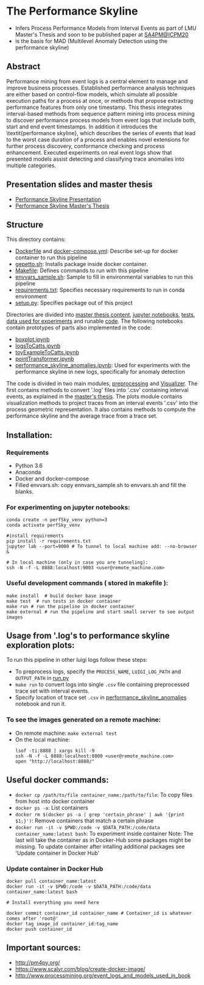 # The Performance Skyline
* Infers Process Performance Models from Interval Events as part of LMU Master's Thesis and soon to be published paper at [SA4PM@ICPM20](http://sa4pm.win.tue.nl/)
* is the basis for MAD (Multilevel Anomaly Detection using the performance skyline) 

## Abstract
Performance mining from event logs is a central element to manage and improve business processes.
Established performance analysis techniques are either based on control-flow models, which simulate
all possible execution paths for a process at once, or methods that propose extracting performance
features from only one timestamp. This thesis integrates interval-based methods from sequence pattern
mining into process mining to discover performance process models from event logs that include both,
start and end event timestamps. In addition it introduces the \textit{performance skyline}, which
describes the series of events that lead to the worst case duration of a process and  enables novel
extensions for further process discovery, conformance checking and process enhancement. Executed
experiments on real event logs show that presented models assist detecting and classifying trace
anomalies into multiple categories.

## Presentation slides and master thesis
* [Performance Skyline Presentation](master_thesis/slides_inferring_process_performance_models_from_interval_events_using_the_performance_skyline.pdf)
* [Performance Skyline Master's Thesis](master_thesis/written_composition_inferring_process_performance_models_from_interval_events_using_the_performance_skyline.pdf)

## Structure
This directory contains:
- [Dockerfile]() and [docker-compose.yml](): Describe set-up for docker container to run this pipeline
- [gepetto.sh](): Installs package inside docker container.
- [Makefile](): Defines commands to run with this pipeline
- [envvars_sample.sh](): Sample to fill in environmental variables to run this pipeline
- [requirements.txt](): Specifies necessary requirements to run in conda environment
- [setup.py](): Specifies package out of this project

Directories are divided into [master thesis content](master_thesis/), [jupyter notebooks](notebooks/), [tests](tests/), [data used for experiments](data/) and runable [code](perfSky/).
The following notebooks contain prototypes of parts also implemented in the code: 
- [boxplot.ipynb](notebooks/boxplot.ipynb)
- [logsToCatts.ipynb](notebooks/logsToCatts.ipynb)
- [toyExampleToCatts.ipynb](notebooks/toyExampleToCatts.ipynb)
- [pointTransformer.ipynb](notebooks/pointTransformer.ipynb)
- [performance_skyline_anomalies.ipynb](notebooks/performance_skyline_anomalies.ipynb): Used for experiments with the performance skyline  in new logs, specifically for anomaly detection 

The code is divided in two main modules, [preprocessing](perfSky/preprocessing) and [Visualizer](perfSky/Visualizer.py). The first contains methods to convert '.log' files into '.csv' containing interval events, as explained in the [master's thesis](master_thesis/Performance_Skyline_Andrea_Maldonado.pdf).
The plots module contains visualization methods to project traces from an interval events '.csv' into the process geometric representation. It also contains methods to compute the performance skyline and the average trace from a trace set.


## Installation:
### Requirements
- Python 3.6
- Anaconda
- Docker and docker-compose
- Filled envvars.sh: copy ennvars_sample.sh to envvars.sh and fill the blanks.

### For experimenting on jupyter notebooks:
```
conda create -n perfSky_venv python=3
conda activate perfSky_venv

#install requirements
pip install -r requirements.txt
jupyter lab --port=9000 # To tunnel to local machine add: --no-browser &

# In local machine (only in case you are tunneling): 
ssh -N -f -L 8888:localhost:9003 <user@remote_machine.com>
```

### Useful development commands ( stored in makefile ):
```
make install  # build docker base image
make test  # run tests in docker container
make run # run the pipeline in docker container
make external # run the pipeline and start small server to see output images
```

## Usage from '.log's to performance skyline exploration plots: 
To run this pipeline in other luigi logs follow these steps: 
- To preprocess logs, specify the `PROCESS_NAME`, `LUIGI_LOG_PATH` and `OUTPUT_PATH` in [run.py](perfSky/run.py)
- `make run` to convert logs into single `.csv` file containing preprocessed trace set with interval events.
- Specify location of trace set `.csv` in [performance_skyline_anomalies](notebooks/performance_skyline_anomalies.ipybn) notebook and run it.

### To see the images generated on a remote machine: 
- On remote machine: `make external test`
- On the local machine:
	```
	lsof -ti:8888 | xargs kill -9
	ssh -N -f -L 8888:localhost:8000 <user@remote_machine.com>
	open "http://localhost:8888/"
	```


## Useful docker commands: 
- `docker cp /path/to/file container_name:/path/to/file`: To copy files from host into docker container
- `docker ps -a`: List containers
- `docker rm $(docker ps -a | grep 'certain_phrase' | awk '{print $1;}')`: Remove containers that match a certain phrase
- `docker run -it -v $PWD:/code -v $DATA_PATH:/code/data container_name:latest bash`: To experiment inside container
	Note: The last will take the container as in Docker-Hub some packages might be missing.
	To update container after intalling additional packages  see 'Update container in Docker Hub'

### Update container in Docker Hub
```
docker pull container_name:latest
docker run -it -v $PWD:/code -v $DATA_PATH:/code/data container_name:latest bash

# Install everything you need here

docker commit container_id container_name # Container_id is whatever comes after 'root@'
docker tag image_id container_id:tag_name
docker push container_id
```


## Important sources: 

- http://pm4py.org/
- https://www.scalyr.com/blog/create-docker-image/
- http://www.processmining.org/event_logs_and_models_used_in_book
